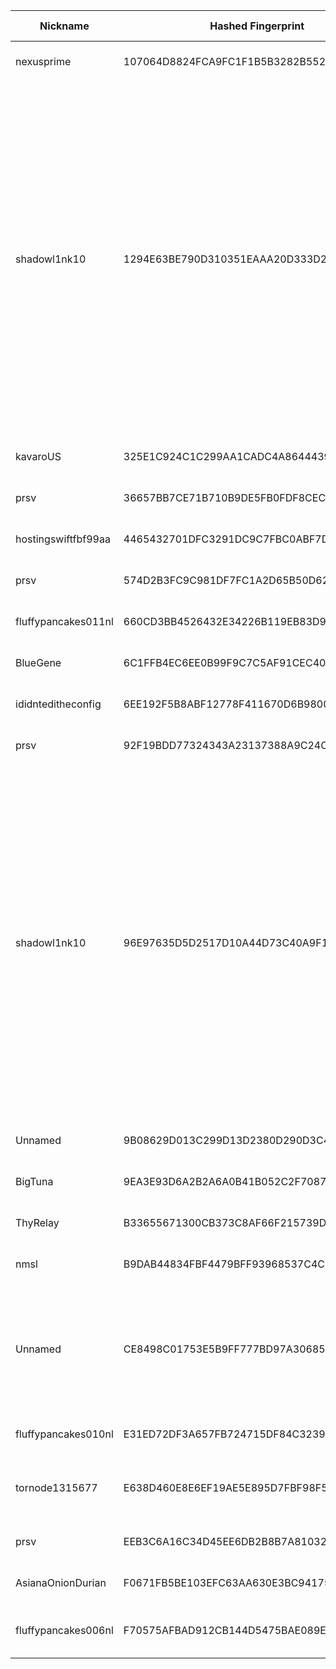 | Nickname |  Hashed Fingerprint	| Or Addresses | Contact | Running | Flags | Last Seen | First Seen | Last Restarted | Advertised Bandwidth | Platform | Version | Version Status | Recommended Version | Verified hostnames | Exit policy |
|---|---|---|---|---|---|---|---|---|---|---|---|---|---|---|---|
|nexusprime | 107064D8824FCA9FC1F1B5B3282B55285B543F91 | ["85.215.132.113:443","[2a01:239:40e:7200::1]:443"] | 0xFFFFFFFF <info@andyproject.de> | true | Running, Valid | 2025-10-23 17:00:00 | 2025-10-23 10:00:00 | 2025-10-23 08:54:10 | 0 | Tor 0.4.8.10 on Linux | 0.4.8.10 | recommended | true | N/A | ["reject *:*"]|
|shadowl1nk10 | 1294E63BE790D310351EAAA20D333D23D63DFE1F | ["46.246.96.48:80","[2a10:1fc0:9::26fb:48a1]:80"] | email:tor[]shadowl1nk.com url:https://shadowl1nk.com proof:uri-rsa abuse:abuse[]shadowl1nk.com offlinemasterkey:y signingkeylifetime:30 sandbox:y confmgmt:ansible dnslocation:local dnsqname:y dnssec:y dnslocalrootzone:y ciissversion:2 trafficacct:unmetered | true | Exit, Running, V2Dir, Valid | 2025-10-23 17:00:00 | 2025-10-23 17:00:00 | 2025-10-23 16:15:43 | 0 | Tor 0.4.8.19 on Linux | 0.4.8.19 | recommended | true | N/A | ["reject 0.0.0.0/8:*","reject 169.254.0.0/16:*","reject 127.0.0.0/8:*","reject 192.168.0.0/16:*","reject 10.0.0.0/8:*","reject 172.16.0.0/12:*","reject 46.246.96.48:*","accept *:20-21","accept *:43","accept *:53","accept *:80","accept *:110","accept *:143","accept *:220","accept *:443","accept *:873","accept *:989-990","accept *:991","accept *:992","accept *:993","accept *:995","accept *:1194","accept *:1293","accept *:3690","accept *:4321","accept *:5222-5223","accept *:5228","accept *:9418","accept *:11371","accept *:64738","reject *:*"]|
|kavaroUS | 325E1C924C1C299AA1CADC4A86444399DC8A4979 | ["178.156.191.57:9001"] | Tor tor@kavaro.net | true | Running, V2Dir, Valid | 2025-10-23 17:00:00 | 2025-10-23 11:00:00 | 2025-10-23 12:04:30 | 0 | Tor 0.4.8.19 on Linux | 0.4.8.19 | recommended | true | ["static.57.191.156.178.clients.your-server.de"] | ["reject *:*"]|
|prsv | 36657BB7CE71B710B9DE5FB0FDF8CEC9475425FD | ["37.59.101.31:9000","[2001:41d0:305:2100::b065]:9000"] | email:admin[]prsv.ch url:https://prsv.ch/ proof:uri-rsa ciissversion:2 | true | Running, V2Dir, Valid | 2025-10-23 17:00:00 | 2025-10-23 04:00:00 | 2025-10-23 03:00:33 | 0 | Tor 0.4.8.19 on Linux | 0.4.8.19 | recommended | true | ["vps-c813df1a.vps.ovh.net"] | ["reject *:*"]|
|hostingswiftfbf99aa | 4465432701DFC3291DC9C7FBC0ABF7D899190009 | ["99.33.43.252:9001","[2600:1700:5de1:2320:5054:ff:fe58:b80a]:9001"] | admin@hostingswift.com | true | Running, V2Dir, Valid | 2025-10-23 17:00:00 | 2025-10-23 01:00:00 | 2025-10-23 00:28:29 | 0 | Tor 0.4.8.17 on Linux | 0.4.8.17 | recommended | true | N/A | ["reject *:*"]|
|prsv | 574D2B3FC9C981DF7FC1A2D65B50D62C7DD48D5D | ["37.59.101.31:9300","[2001:41d0:305:2100::b065]:9300"] | email:admin[]prsv.ch url:https://prsv.ch/ proof:uri-rsa ciissversion:2 | true | Running, V2Dir, Valid | 2025-10-23 17:00:00 | 2025-10-23 04:00:00 | 2025-10-23 03:00:41 | 0 | Tor 0.4.8.19 on Linux | 0.4.8.19 | recommended | true | ["vps-c813df1a.vps.ovh.net"] | ["reject *:*"]|
|fluffypancakes011nl | 660CD3BB4526432E34226B119EB83D9031BB527D | ["185.227.70.47:443","[2a12:bec0:20b:8041::1]:443"] | email:admin[]fluffypancakes.dev url:fluffypancakes.dev proof:uri-rsa ciissversion:2 | true | Running, V2Dir, Valid | 2025-10-23 17:00:00 | 2025-10-23 16:00:00 | 2025-10-23 15:40:22 | 0 | Tor 0.4.8.19 on Linux | 0.4.8.19 | recommended | true | N/A | ["reject *:*"]|
|BlueGene | 6C1FFB4EC6EE0B99F9C7C5AF91CEC400853B0F43 | ["93.160.17.86:9025"] | N/A | true | Running, V2Dir, Valid | 2025-10-23 17:00:00 | 2025-10-23 07:00:00 | 2025-10-23 05:30:57 | 0 | Tor 0.4.8.16 on Linux | 0.4.8.16 | recommended | true | ["93-160-17-86-cable.dk.customer.tdc.net"] | ["reject *:*"]|
|ididnteditheconfig | 6EE192F5B8ABF12778F411670D6B98000EBB713D | ["212.90.39.112:9001"] | Random Person nobody@tor.org | true | Running, V2Dir, Valid | 2025-10-23 17:00:00 | 2025-10-23 09:00:00 | 2025-10-23 08:22:08 | 0 | Tor 0.4.8.14 on Linux | 0.4.8.14 | recommended | true | ["112.39.90.212.it-tv.org"] | ["reject *:*"]|
|prsv | 92F19BDD77324343A23137388A9C24C9B674337F | ["37.59.101.31:9100","[2001:41d0:305:2100::b065]:9100"] | email:admin[]prsv.ch url:https://prsv.ch/ proof:uri-rsa ciissversion:2 | true | Running, V2Dir, Valid | 2025-10-23 17:00:00 | 2025-10-23 04:00:00 | 2025-10-23 03:00:36 | 0 | Tor 0.4.8.19 on Linux | 0.4.8.19 | recommended | true | ["vps-c813df1a.vps.ovh.net"] | ["reject *:*"]|
|shadowl1nk10 | 96E97635D5D2517D10A44D73C40A9F1A96C66006 | ["46.246.96.48:443","[2a10:1fc0:9::26fb:48a1]:443"] | email:tor[]shadowl1nk.com url:https://shadowl1nk.com proof:uri-rsa abuse:abuse[]shadowl1nk.com offlinemasterkey:y signingkeylifetime:30 sandbox:y confmgmt:ansible dnslocation:local dnsqname:y dnssec:y dnslocalrootzone:y ciissversion:2 trafficacct:unmetered | true | Exit, Running, V2Dir, Valid | 2025-10-23 17:00:00 | 2025-10-23 17:00:00 | 2025-10-23 16:15:08 | 0 | Tor 0.4.8.19 on Linux | 0.4.8.19 | recommended | true | N/A | ["reject 0.0.0.0/8:*","reject 169.254.0.0/16:*","reject 127.0.0.0/8:*","reject 192.168.0.0/16:*","reject 10.0.0.0/8:*","reject 172.16.0.0/12:*","reject 46.246.96.48:*","accept *:20-21","accept *:43","accept *:53","accept *:80","accept *:110","accept *:143","accept *:220","accept *:443","accept *:873","accept *:989-990","accept *:991","accept *:992","accept *:993","accept *:995","accept *:1194","accept *:1293","accept *:3690","accept *:4321","accept *:5222-5223","accept *:5228","accept *:9418","accept *:11371","accept *:64738","reject *:*"]|
|Unnamed | 9B08629D013C299D13D2380D290D3C4498D17D6F | ["170.64.137.108:9001"] | hidden@onionmail.org | true | Running, Valid | 2025-10-23 17:00:00 | 2025-10-23 15:00:00 | 2025-10-23 14:19:55 | 0 | Tor 0.4.8.19 on Linux | 0.4.8.19 | recommended | true | N/A | ["reject *:*"]|
|BigTuna | 9EA3E93D6A2B2A6A0B41B052C2F7087736B20CC1 | ["192.184.93.11:443"] | N/A | true | Running, V2Dir, Valid | 2025-10-23 17:00:00 | 2025-10-23 04:00:00 | 2025-10-23 02:52:02 | 0 | Tor 0.4.8.19 on Linux | 0.4.8.19 | recommended | true | N/A | ["reject *:*"]|
|ThyRelay | B33655671300CB373C8AF66F215739D5E8E869B5 | ["212.195.39.66:62100"] | your@e-mail | true | Running, V2Dir, Valid | 2025-10-23 17:00:00 | 2025-10-23 09:00:00 | 2025-10-23 06:13:36 | 0 | Tor 0.4.8.16 on Linux | 0.4.8.16 | recommended | true | ["212-195-39-66.abo.bbox.fr","i16-lef01-ix2-212-195-39-66.ft.lns.abo.bbox.fr"] | ["reject *:*"]|
|nmsl | B9DAB44834FBF4479BFF93968537C4C7361128A8 | ["74.48.39.212:9001","[2607:f130:0:196::9651:89c2]:9001"] | N/A | true | Running, Valid | 2025-10-23 17:00:00 | 2025-10-23 11:00:00 | 2025-10-23 10:19:54 | 0 | Tor 0.4.8.19 on Linux | 0.4.8.19 | recommended | true | N/A | ["reject *:*"]|
|Unnamed | CE8498C01753E5B9FF777BD97A3068567DC80000 | ["154.205.129.174:9002"] | N/A | true | Running, V2Dir, Valid | 2025-10-23 17:00:00 | 2025-10-23 12:00:00 | 2025-10-23 11:20:28 | 0 | Tor 0.4.9.0-alpha-dev on Linux | 0.4.9.0-alpha-dev | unrecommended | false | N/A | ["reject 0.0.0.0/8:*","reject 169.254.0.0/16:*","reject 127.0.0.0/8:*","reject 192.168.0.0/16:*","reject 10.0.0.0/8:*","reject 172.16.0.0/12:*","reject 154.205.129.174:*","accept *:8080","accept *:443","accept *:8081","reject *:*"]|
|fluffypancakes010nl | E31ED72DF3A657FB724715DF84C32394EC4582B2 | ["185.227.70.46:443","[2a12:bec0:20b:732f::1]:443"] | email:admin[]fluffypancakes.dev url:fluffypancakes.dev proof:uri-rsa ciissversion:2 | true | Running, V2Dir, Valid | 2025-10-23 17:00:00 | 2025-10-23 15:00:00 | 2025-10-23 14:07:28 | 0 | Tor 0.4.8.19 on Linux | 0.4.8.19 | recommended | true | N/A | ["reject *:*"]|
|tornode1315677 | E638D460E8E6EF19AE5E895D7FBF98F5223AAB71 | ["188.195.169.19:9001"] | N/A | true | Running, V2Dir, Valid | 2025-10-23 17:00:00 | 2025-10-23 16:00:00 | 2025-10-23 14:51:28 | 0 | Tor 0.4.9.3-alpha-dev on Linux | 0.4.9.3-alpha-dev | experimental | false | ["ipbcc3a913.dynamic.kabel-deutschland.de"] | ["reject *:*"]|
|prsv | EEB3C6A16C34D45EE6DB2B8B7A81032751AE9CED | ["37.59.101.31:9200","[2001:41d0:305:2100::b065]:9200"] | email:admin[]prsv.ch url:https://prsv.ch/ proof:uri-rsa ciissversion:2 | true | Running, V2Dir, Valid | 2025-10-23 17:00:00 | 2025-10-23 04:00:00 | 2025-10-23 03:00:39 | 0 | Tor 0.4.8.19 on Linux | 0.4.8.19 | recommended | true | ["vps-c813df1a.vps.ovh.net"] | ["reject *:*"]|
|AsianaOnionDurian | F0671FB5BE103EFC63AA630E3BC941753F97E5C9 | ["1.201.176.169:443"] | AsianaOnion <master@asianaonion.org> | true | Running, Valid | 2025-10-23 17:00:00 | 2025-10-23 16:00:00 | 2025-10-23 13:40:35 | 0 | Tor 0.4.8.19 on Linux | 0.4.8.19 | recommended | true | N/A | ["reject *:*"]|
|fluffypancakes006nl | F70575AFBAD912CB144D5475BAE089E5F4F4EDAB | ["185.227.70.134:443","[2a12:bec0:20b:6b35::1]:443"] | email:fluffypancakes[]skiff.com url:https://fluffypancakes-family.pages.dev proof:uri-rsa ciissversion:2 | false | Running, V2Dir, Valid | 2025-10-23 16:00:00 | 2025-10-23 15:00:00 | 2025-10-23 14:07:40 | 0 | Tor 0.4.8.19 on Linux | 0.4.8.19 | recommended | true | ["blog.darkandwhite.site"] | ["reject *:*"]|
